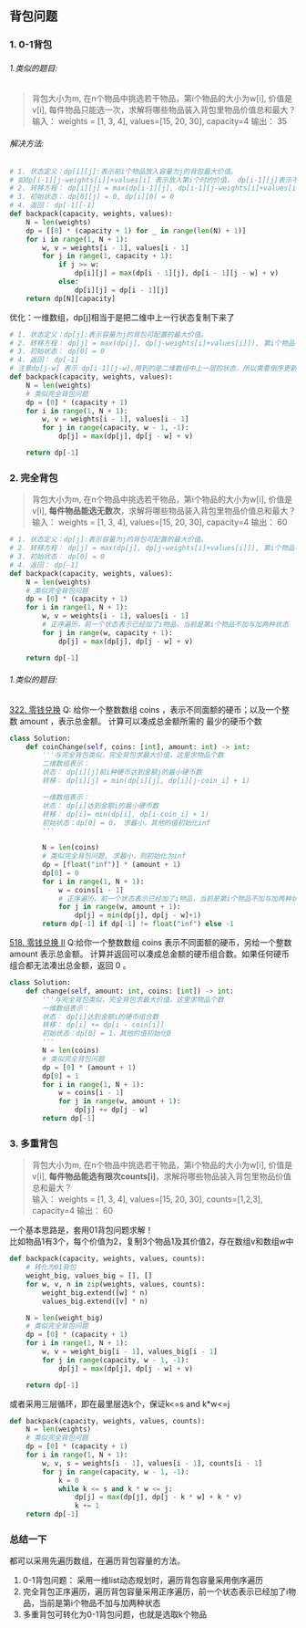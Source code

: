 ## 背包问题

### 1. 0-1背包

###### 1.类似的题目:

> 背包大小为m, 在n个物品中挑选若干物品，第i个物品的大小为w[i], 价值是v[i],
> 每件物品只能选一次，求解将哪些物品装入背包里物品价值总和最大？   
> 输入： weights = [1, 3, 4], values=[15, 20, 30], capacity=4
> 输出： 35

###### 解决方法:

```python
# 1. 状态定义：dp[i][j]:表示前i个物品放入容量为j的背包最大价值。
# 如dp[i-1][j-weights[i]]+values[i] 表示放入第i个时的价值， dp[i-1][j]表示不放入第i个时的价值
# 2. 转移方程： dp[i][j] = max(dp[i-1][j], dp[i-1][j-weights[i]+values[i]]), 第i个物品不加与加两种状态。
# 3. 初始状态： dp[0][j] = 0, dp[i][0] = 0
# 4. 返回： dp[-1][-1]
def backpack(capacity, weights, values):
    N = len(weights)
    dp = [[0] * (capacity + 1) for _ in range(len(N) + 1)]
    for i in range(1, N + 1):
        w, v = weights[i - 1], values[i - 1]
        for j in range(1, capacity + 1):
            if j >= w:
                dp[i][j] = max(dp[i - 1][j], dp[i - 1][j - w] + v)
            else:
                dp[i][j] = dp[i - 1][j]
    return dp[N][capacity]
```

优化：一维数组，dp[j]相当于是把二维中上一行状态复制下来了

```python
# 1. 状态定义：dp[j]:表示容量为j的背包可配置的最大价值。
# 2. 转移方程： dp[j] = max(dp[j], dp[j-weights[i]+values[i]]), 第i个物品不加与加两种状态。
# 3. 初始状态： dp[0] = 0
# 4. 返回： dp[-1]
# 注意dp[j-w] 表示 dp[i-1][j-w],用到的是二维数组中上一层的状态，所以需要倒序更新，防止正序更新将它覆盖
def backpack(capacity, weights, values):
    N = len(weights)
    # 类似完全背包问题
    dp = [0] * (capacity + 1)
    for i in range(1, N + 1):
        w, v = weights[i - 1], values[i - 1]
        for j in range(capacity, w - 1, -1):
            dp[j] = max(dp[j], dp[j - w] + v)

    return dp[-1]
```

### 2. 完全背包

> 背包大小为m, 在n个物品中挑选若干物品，第i个物品的大小为w[i], 价值是v[i],
> **每件物品能选无数次**，求解将哪些物品装入背包里物品价值总和最大？   
> 输入： weights = [1, 3, 4], values=[15, 20, 30], capacity=4
> 输出： 60

```python
# 1. 状态定义：dp[j]:表示容量为j的背包可配置的最大价值。
# 2. 转移方程： dp[j] = max(dp[j], dp[j-weights[i]+values[i]]), 第i个物品不加与加两种状态。
# 3. 初始状态： dp[0] = 0
# 4. 返回： dp[-1]
def backpack(capacity, weights, values):
    N = len(weights)
    # 类似完全背包问题
    dp = [0] * (capacity + 1)
    for i in range(1, N + 1):
        w, v = weights[i - 1], values[i - 1]
        # 正序遍历，前一个状态表示已经加了i物品，当前是第i个物品不加与加两种状态
        for j in range(w, capacity + 1):
            dp[j] = max(dp[j], dp[j - w] + v)

    return dp[-1]
```
###### 1.类似的题目:
[322. 零钱兑换](https://leetcode.cn/problems/coin-change/)
Q: 给你一个整数数组 coins ，表示不同面额的硬币；以及一个整数 amount ，表示总金额。 计算可以凑成总金额所需的 最少的硬币个数

```python
class Solution:
    def coinChange(self, coins: [int], amount: int) -> int:
        '''与完全背包类似，完全背包求最大价值，这里求物品个数
        二维数组表示：
        状态： dp[i][j]前i种硬币达到金额j的最小硬币数
        转移： dp[i][j] = min(dp[i][j], dp[i][j-coin_i] + 1)

        一维数组表示：
        状态： dp[i]达到金额i的最小硬币数
        转移： dp[i]= min(dp[i], dp[i-coin_i] + 1)
        初始状态：dp[0] = 0， 求最小，其他的值初始化inf
        '''

        N = len(coins)
        # 类似完全背包问题, 求最小，则初始化为inf
        dp = [float("inf")] * (amount + 1)
        dp[0] = 0
        for i in range(1, N + 1):
            w = coins[i - 1]
            # 正序遍历，前一个状态表示已经加了i物品，当前是第i个物品不加与加两种状态
            for j in range(w, amount + 1):
                dp[j] = min(dp[j], dp[j - w]+1)
        return dp[-1] if dp[-1] != float("inf") else -1
```

[518. 零钱兑换 II](https://leetcode.cn/problems/coin-change-2/)
Q:给你一个整数数组 coins 表示不同面额的硬币，另给一个整数 amount 表示总金额。 
计算并返回可以凑成总金额的硬币组合数。如果任何硬币组合都无法凑出总金额，返回 0 。 
```python
class Solution:
    def change(self, amount: int, coins: [int]) -> int:
        '''与完全背包类似，完全背包求最大价值，这里求物品个数
        一维数组表示：
        状态： dp[i]达到金额i的硬币组合数
        转移： dp[i] += dp[i - coin[i]]
        初始状态：dp[0] = 1，其他的值初始化0
        '''
        N = len(coins)
        # 类似完全背包问题
        dp = [0] * (amount + 1)
        dp[0] = 1
        for i in range(1, N + 1):
            w = coins[i - 1]
            for j in range(w, amount + 1):
                dp[j] += dp[j - w]
        return dp[-1]
```

### 3. 多重背包

> 背包大小为m, 在n个物品中挑选若干物品，第i个物品的大小为w[i], 价值是v[i],
> **每件物品能选有限次counts[i]**，求解将哪些物品装入背包里物品价值总和最大？   
> 输入： weights = [1, 3, 4], values=[15, 20, 30], counts=[1,2,3], capacity=4
> 输出： 60

一个基本思路是，套用01背包问题求解！  
比如物品1有3个，每个价值为2，复制3个物品1及其价值2，存在数组v和数组w中

```python
def backpack(capacity, weights, values, counts):
    # 转化为01背包
    weight_big, values_big = [], []
    for w, v, n in zip(weights, values, counts):
        weight_big.extend([w] * n)
        values_big.extend([v] * n)

    N = len(weight_big)
    # 类似完全背包问题
    dp = [0] * (capacity + 1)
    for i in range(1, N + 1):
        w, v = weight_big[i - 1], values_big[i - 1]
        for j in range(capacity, w - 1, -1):
            dp[j] = max(dp[j], dp[j - w] + v)

    return dp[-1]
```

或者采用三层循环，即在最里层选k个，保证k<=s and k*w<=j

```python
def backpack(capacity, weights, values, counts):
    N = len(weights)
    # 类似完全背包问题
    dp = [0] * (capacity + 1)
    for i in range(1, N + 1):
        w, v, s = weights[i - 1], values[i - 1], counts[i - 1]
        for j in range(capacity, w - 1, -1):
            k = 0
            while k <= s and k * w <= j:
                dp[j] = max(dp[j], dp[j - k * w] + k * v)
                k += 1
    return dp[-1]
```

### 总结一下
都可以采用先遍历数组，在遍历背包容量的方法。
1. 0-1背包问题： 采用一维list动态规划时，遍历背包容量采用倒序遍历
2. 完全背包正序遍历，遍历背包容量采用正序遍历，前一个状态表示已经加了i物品，当前是第i个物品不加与加两种状态
3. 多重背包可转化为0-1背包问题，也就是选取k个物品